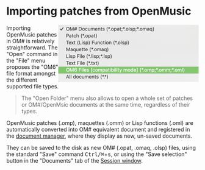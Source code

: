 
# Importing patches from OpenMusic 

<img src="./images/om6-types.png" align="right"> 

Importing OpenMusic patches in OM# is relatively straightforward.
The "Open" command in the "File" menu proposes the "OM6" file format amongst the different supported file types.

> The "Open Folder" menu also allows to open a whole set of patches or OM#/OpenMsic documents at the same time, regardless of their types.

OpenMusic patches (.omp), maquettes (.omm) or Lisp functions (.oml) are automatically converted into OM# equivalent document and registered in the [document manager](doc-management), where they display as new, un-saved documents. 

They can be saved to the disk as new OM# (.opat, .omaq, .olsp) files, using the standard "Save" command <kbd>Ctrl/⌘</kbd>+<kbd>s</kbd>, or using the "Save selection" button in the "Documents" tab of the [Session window](session#the-document-tab).
